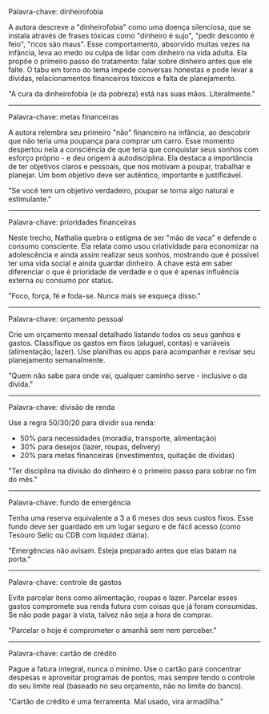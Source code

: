 
Palavra-chave: dinheirofobia

A autora descreve a "dinheirofobia" como uma doença silenciosa, que se instala através de frases
tóxicas como "dinheiro é sujo", "pedir desconto é feio", "ricos são maus". Esse comportamento,
absorvido muitas vezes na infância, leva ao medo ou culpa de lidar com dinheiro na vida adulta.
Ela propõe o primeiro passo do tratamento: falar sobre dinheiro antes que ele falte. O tabu em torno
do tema impede conversas honestas e pode levar a dívidas, relacionamentos financeiros tóxicos e
falta de planejamento.

"A cura da dinheirofobia (e da pobreza) está nas suas mãos. Literalmente."

---

Palavra-chave: metas financeiras

A autora relembra seu primeiro "não" financeiro na infância, ao descobrir que não teria uma
poupança para comprar um carro. Esse momento despertou nela a consciência de que teria que
conquistar seus sonhos com esforço próprio - e deu origem à autodisciplina.
Ela destaca a importância de ter objetivos claros e pessoais, que nos motivam a poupar, trabalhar e
planejar. Um bom objetivo deve ser autêntico, importante e justificável.

"Se você tem um objetivo verdadeiro, poupar se torna algo natural e estimulante."

---

Palavra-chave: prioridades financeiras

Neste trecho, Nathalia quebra o estigma de ser "mão de vaca" e defende o consumo consciente.
Ela relata como usou criatividade para economizar na adolescência e ainda assim realizar seus
sonhos, mostrando que é possível ter uma vida social e ainda guardar dinheiro.
A chave está em saber diferenciar o que é prioridade de verdade e o que é apenas influência
externa ou consumo por status.

"Foco, força, fé e foda-se. Nunca mais se esqueça disso."

---

Palavra-chave: orçamento pessoal

Crie um orçamento mensal detalhado listando todos os seus ganhos e gastos. Classifique os
gastos em fixos (aluguel, contas) e variáveis (alimentação, lazer). Use planilhas ou apps para
acompanhar e revisar seu planejamento semanalmente.

"Quem não sabe para onde vai, qualquer caminho serve - inclusive o da dívida."

---

Palavra-chave: divisão de renda

Use a regra 50/30/20 para dividir sua renda:
- 50% para necessidades (moradia, transporte, alimentação)
- 30% para desejos (lazer, roupas, delivery)
- 20% para metas financeiras (investimentos, quitação de dívidas)

"Ter disciplina na divisão do dinheiro é o primeiro passo para sobrar no fim do mês."

---

Palavra-chave: fundo de emergência

Tenha uma reserva equivalente a 3 a 6 meses dos seus custos fixos. Esse fundo deve ser
guardado em um lugar seguro e de fácil acesso (como Tesouro Selic ou CDB com liquidez diária).

"Emergências não avisam. Esteja preparado antes que elas batam na porta."

---

Palavra-chave: controle de gastos

Evite parcelar itens como alimentação, roupas e lazer. Parcelar esses gastos compromete sua
renda futura com coisas que já foram consumidas. Se não pode pagar à vista, talvez não seja a
hora de comprar.

"Parcelar o hoje é comprometer o amanhã sem nem perceber."

---

Palavra-chave: cartão de crédito

Pague a fatura integral, nunca o mínimo. Use o cartão para concentrar despesas e aproveitar
programas de pontos, mas sempre tendo o controle do seu limite real (baseado no seu orçamento,
não no limite do banco).

"Cartão de crédito é uma ferramenta. Mal usado, vira armadilha."
